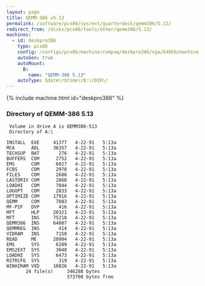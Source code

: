 ```yaml
---
layout: page
title: QEMM-386 v5.13
permalink: /software/pcx86/sys/ext/quarterdeck/qemm386/5.13/
redirect_from: /disks/pcx86/tools/other/qemm386/5.13/
machines:
  - id: deskpro386
    type: pcx86
    config: /configs/pcx86/machine/compaq/deskpro386/cga/640kb/machine.xml
    autoGen: true
    autoMount:
      B:
        name: "QEMM-386 5.13"
    autoType: $date\r$time\rB:\rDIR\r
---
```


{% include machine.html id="deskpro386" %}

### Directory of QEMM-386 5.13

     Volume in drive A is QEMM386-513
     Directory of A:\

    INSTALL  EXE     41377   4-22-91   5:13a
    MCA      ADL     36357   4-22-91   5:13a
    TECHSUP  BAT       276   4-22-91   5:13a
    BUFFERS  COM      2752   4-22-91   5:13a
    EMS      COM      6027   4-22-91   5:13a
    FCBS     COM      2978   4-22-91   5:13a
    FILES    COM      2688   4-22-91   5:13a
    LASTDRIV COM      2868   4-22-91   5:13a
    LOADHI   COM      7844   4-22-91   5:13a
    LOGOPT   COM      2833   4-22-91   5:13a
    OPTIMIZE COM     17916   4-22-91   5:13a
    QEMM     COM      7083   4-22-91   5:13a
    MF-PIF   DVP       416   4-22-91   5:13a
    MFT      HLP     20321   4-22-91   5:13a
    MFT      INS     75210   4-22-91   5:13a
    QEMM386  INS     64007   4-22-91   5:13a
    QEMMREG  INS       414   4-22-91   5:13a
    VIDRAM   INS      7150   4-22-91   5:13a
    READ     ME      20904   4-22-91   5:13a
    EMS      SYS      6209   4-22-91   5:13a
    EMS2EXT  SYS      3040   4-22-91   5:13a
    LOADHI   SYS      6473   4-22-91   5:13a
    RSTRCFG  SYS       319   4-22-91   5:13a
    WINHIRAM VXD     10826   4-22-91   5:13a
           24 file(s)     346288 bytes
                          373760 bytes free
